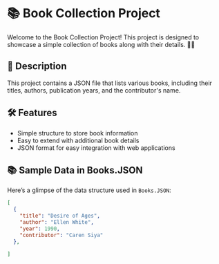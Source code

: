 
# 📚 Book Collection Project

Welcome to the Book Collection Project! This project is designed to showcase a simple collection of books along with their details. 📖✨

## 📖 Description

This project contains a JSON file that lists various books, including their titles, authors, publication years, and the contributor's name. 

## 🛠️ Features

- Simple structure to store book information
- Easy to extend with additional book details
- JSON format for easy integration with web applications

## 📚 Sample Data in Books.JSON

Here’s a glimpse of the data structure used in `Books.JSON`:

```json
[
  {
    "title": "Desire of Ages",
    "author": "Ellen White",
    "year": 1990,
    "contributor": "Caren Siya"
  },

]
